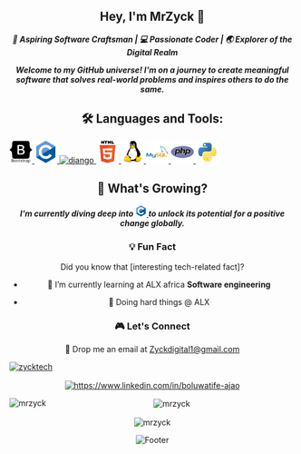 <div align="center">
  

## Hey, I'm MrZyck 👋

***🚀 Aspiring Software Craftsman | 💻 Passionate Coder | 🌏 Explorer of the Digital Realm***

***Welcome to my GitHub universe! I'm on a journey to create meaningful software that solves real-world problems and inspires others to do the same.***

## 🛠️ Languages and Tools: 
<p align="left"> <a href="https://getbootstrap.com" target="_blank" rel="noreferrer"> <img src="https://raw.githubusercontent.com/devicons/devicon/master/icons/bootstrap/bootstrap-plain-wordmark.svg" alt="bootstrap" width="40" height="40"/> </a> <a href="https://www.cprogramming.com/" target="_blank" rel="noreferrer"> <img src="https://raw.githubusercontent.com/devicons/devicon/master/icons/c/c-original.svg" alt="c" width="40" height="40"/> </a> <a href="https://www.djangoproject.com/" target="_blank" rel="noreferrer"> <img src="https://cdn.worldvectorlogo.com/logos/django.svg" alt="django" width="40" height="40"/> </a> <a href="https://www.w3.org/html/" target="_blank" rel="noreferrer"> <img src="https://raw.githubusercontent.com/devicons/devicon/master/icons/html5/html5-original-wordmark.svg" alt="html5" width="40" height="40"/> </a> <a href="https://www.linux.org/" target="_blank" rel="noreferrer"> <img src="https://raw.githubusercontent.com/devicons/devicon/master/icons/linux/linux-original.svg" alt="linux" width="40" height="40"/> </a> <a href="https://www.mysql.com/" target="_blank" rel="noreferrer"> <img src="https://raw.githubusercontent.com/devicons/devicon/master/icons/mysql/mysql-original-wordmark.svg" alt="mysql" width="40" height="40"/> </a> <a href="https://www.php.net" target="_blank" rel="noreferrer"> <img src="https://raw.githubusercontent.com/devicons/devicon/master/icons/php/php-original.svg" alt="php" width="40" height="40"/> </a> <a href="https://www.python.org" target="_blank" rel="noreferrer"> <img src="https://raw.githubusercontent.com/devicons/devicon/master/icons/python/python-original.svg" alt="python" width="40" height="40"/> </a> </p>

## 🌱 What's Growing?
***I'm currently diving deep into <a href="https://www.cprogramming.com/" target="_blank" rel="noreferrer"> <img src="https://raw.githubusercontent.com/devicons/devicon/master/icons/c/c-original.svg" alt="c" width="20" height="20"/> </a> to unlock its potential for a positive change globally.***

### 💡 Fun Fact

Did you know that [interesting tech-related fact]?

- 🌱 I’m currently learning at ALX africa **Software engineering**

- 👋 Doing hard things @ ALX 

### 🎮 Let's Connect
💌 Drop me an email at Zyckdigital1@gmail.com

<p align="left"> <a href="https://twitter.com/zycktech" target="blank"><img src="https://img.shields.io/twitter/follow/zycktech?logo=twitter&style=for-the-badge" alt="zycktech" /></a> </p>

<a href="https://linkedin.com/in/https://www.linkedin.com/in/boluwatife-ajao" target="blank"><img align="center" src="https://raw.githubusercontent.com/rahuldkjain/github-profile-readme-generator/master/src/images/icons/Social/linked-in-alt.svg" alt="https://www.linkedin.com/in/boluwatife-ajao" height="30" width="40" /></a>
</p>

<p><img align="left" src="https://github-readme-stats.vercel.app/api/top-langs?username=mrzyck&show_icons=true&locale=en&layout=compact" alt="mrzyck" /></p>

<p>&nbsp;<img align="center" src="https://github-readme-stats.vercel.app/api?username=mrzyck&show_icons=true&locale=en" alt="mrzyck" /></p>

<p><img align="center" src="https://github-readme-streak-stats.herokuapp.com/?user=mrzyck&" alt="mrzyck" /></p>

<div align="center">
  <img src="footer.gif" alt="Footer">
</div>
